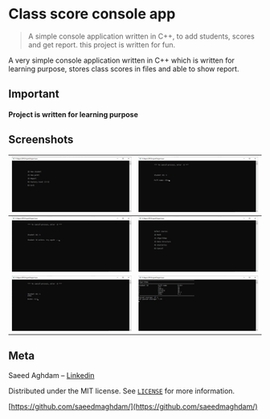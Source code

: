 
# Class score console app
> A simple console application written in C++, to add students, scores and get report. this project is written for fun.

A very simple console application written in C++ which is written for learning purpose, stores class scores in files and able to show report.

## Important
#### Project is written for learning purpose

## Screenshots
| ![enter image description here](https://raw.githubusercontent.com/saeedmaghdam/StudentClassScoreCPP/master/screenshots/s01.jpg) | ![enter image description here](https://raw.githubusercontent.com/saeedmaghdam/StudentClassScoreCPP/master/screenshots/s02.jpg) |
|--|--|
| ![enter image description here](https://raw.githubusercontent.com/saeedmaghdam/StudentClassScoreCPP/master/screenshots/s03.jpg) | ![enter image description here](https://raw.githubusercontent.com/saeedmaghdam/StudentClassScoreCPP/master/screenshots/s04.jpg) |
| ![enter image description here](https://raw.githubusercontent.com/saeedmaghdam/StudentClassScoreCPP/master/screenshots/s05.jpg) | ![enter image description here](https://raw.githubusercontent.com/saeedmaghdam/StudentClassScoreCPP/master/screenshots/s06.jpg) |

	


## Meta
Saeed Aghdam – [Linkedin][linkedin]

Distributed under the MIT license. See [``LICENSE``][github-license] for more information.

[https://github.com/saeedmaghdam/](https://github.com/saeedmaghdam/)



<!-- Markdown link & img dfn's -->

[linkedin]:https://www.linkedin.com/in/saeedmaghdam/
[github]: https://github.com/saeedmaghdam/
[github-page]: https://github.com/saeedmaghdam/StudentClassScoreCPP/
[github-license]: https://raw.githubusercontent.com/saeedmaghdam/StudentClassScoreCPP/master/LICENSE